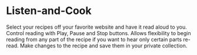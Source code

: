 # Listen-and-Cook
Select your recipes off your favorite website and have it read aloud to you. Control reading with Play, Pause and Stop buttons. Allows flexibility to begin reading from any part of the recipe if you want to hear only certain parts re-read. Make changes to the recipe and save them in your private collection. 
